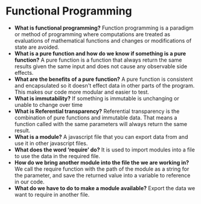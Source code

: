 # Functional Programming 

* **What is functional programming?** Function programming is a paradigm or method of programming where computations are treated as evaluations of mathematical functions and changes or modifications of state are avoided.
* **What is a pure function and how do we know if something is a pure function?** A pure function is a function that always return the same results given the same input and does not cause any observable side effects.
* **What are the benefits of a pure function?** A pure function is consistent and encapsulated so it doesn't effect data in other parts of the program. This makes our code more modular and easier to test.
* **What is immutability?** If something is immutable is unchanging or unable to change over time
* **What is Referential transparency?** Referential transparency is the combination of pure functions and immutable data. That means a function called with the same parameters will always return the same result.
* **What is a module?** A javascript file that you can export data from and use it in other javascript files.
* **What does the word ‘require’ do?** It is used to import modules into a file to use the data in the required file.
* **How do we bring another module into the file the we are working in?** We call the require function with the path of the module as a string for the parameter, and save the returned value into a variable to reference in our code.
* **What do we have to do to make a module available?** Export the data we want to require in another file.